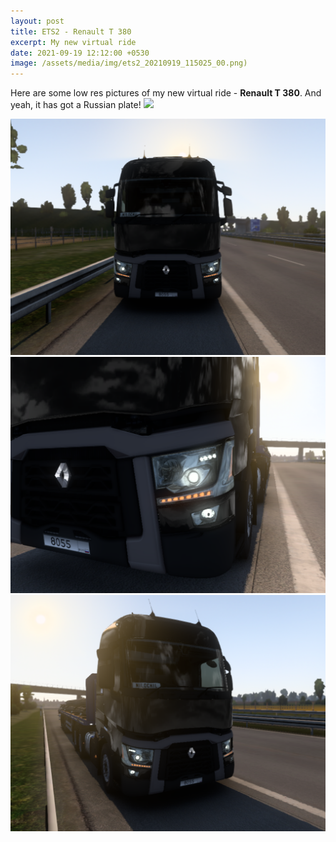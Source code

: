 ```yaml
---
layout: post
title: ETS2 - Renault T 380
excerpt: My new virtual ride
date: 2021-09-19 12:12:00 +0530
image: /assets/media/img/ets2_20210919_115025_00.png)
---
```


Here are some low res pictures of my new virtual ride - <strong>Renault T 380</strong>. And yeah, it has got a Russian plate! <img class="nopadding" src="https://emojipedia-us.s3.dualstack.us-west-1.amazonaws.com/thumbs/120/twitter/282/flag-russia_1f1f7-1f1fa.png" style="height: 1em;">

![](/assets/media/img/ets2_20210919_114904_00.png)
![](/assets/media/img/ets2_20210919_115005_00.png)
![](/assets/media/img/ets2_20210919_115025_00.png)